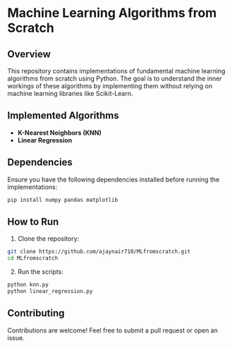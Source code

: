 # Machine Learning Algorithms from Scratch

## Overview
This repository contains implementations of fundamental machine learning algorithms from scratch using Python. The goal is to understand the inner workings of these algorithms by implementing them without relying on machine learning libraries like Scikit-Learn.

## Implemented Algorithms
- **K-Nearest Neighbors (KNN)**
- **Linear Regression**

## Dependencies
Ensure you have the following dependencies installed before running the implementations:
```bash
pip install numpy pandas matplotlib
```

## How to Run
1. Clone the repository:
```bash
git clone https://github.com/ajaynair710/MLfromscratch.git
cd MLfromscratch
```
2. Run the scripts:
```bash
python knn.py
python linear_regression.py
```

## Contributing
Contributions are welcome! Feel free to submit a pull request or open an issue.

